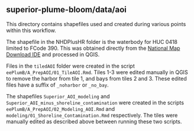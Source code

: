 ## superior-plume-bloom/data/aoi

This directory contains shapefiles used and created during various points within this workflow.

The shapefile in the NHDPlusHR folder is the waterbody for HUC 0418 limited to FCode 390. This was obtained directly from the [National Map Download IDE](https://apps.nationalmap.gov/downloader/#/) and processed in QGIS.

Files in the `tiledAOI` folder were created in the script `eePlumB/A_PrepAOI/01_TileAOI.Rmd`. Tiles 1-3 were edited manually in QGIS to remove the harbor from tile 1, and bays from tiles 2 and 3. These edited files have a suffix of `_noharbor` or `_no_bay`.

The shapefiles `Superior_AOI_modeling` and `Superior_AOI_minus_shoreline_contamination` were created in the scripts `eePlumB/A_PrepAOI/02_Modeling_AOI.Rmd` and `modeling/01_Shoreline_Contamination.Rmd` respectively. The tiles were manually edited as described above between running these two scripts.
